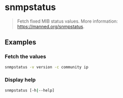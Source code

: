 # snmpstatus

> Fetch fixed MIB status values. More information: <https://manned.org/snmpstatus>.

## Examples

### Fetch the values

```bash
snmpstatus -v version -c community ip
```

### Display help

```bash
snmpstatus [-h|--help]
```
